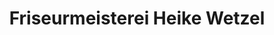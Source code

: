 ---
title: "Friseurmeisterei Heike Wetzel"
url: /chemnitz/friseurmeisterei-heike-wetzel/
shop: Friseur
---